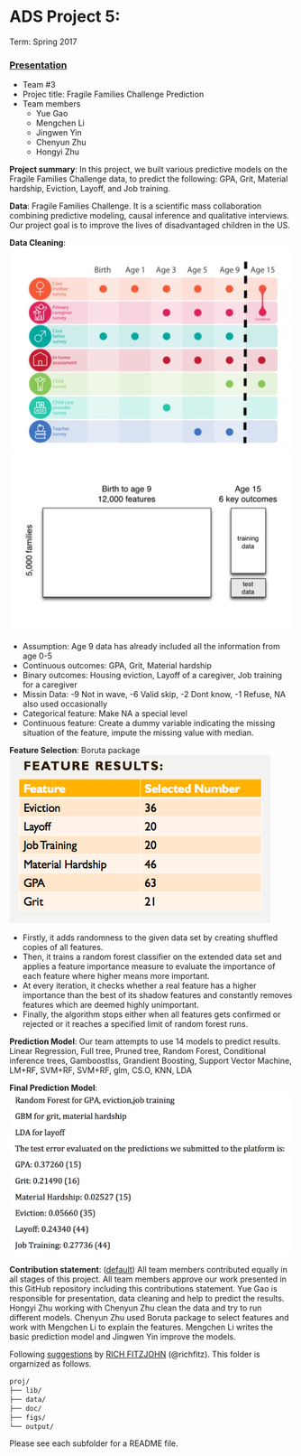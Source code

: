 # ADS Project 5: 

Term: Spring 2017
### [Presentation](https://github.com/TZstatsADS/Spr2017-proj5-grp3/blob/master/doc/presentation.pdf)

+ Team #3
+ Projec title: Fragile Families Challenge Prediction
+ Team members
	+ Yue Gao
	+ Mengchen Li
	+ Jingwen Yin
	+ Chenyun Zhu
	+ Hongyi Zhu
	
	
**Project summary**: In this project, we built various predictive models on the Fragile Families Challenge data, to predict the following: GPA, Grit, Material hardship, Eviction, Layoff, and Job training.


**Data**: Fragile Families Challenge. It is a scientific mass collaboration combining predictive modeling, causal inference and qualitative interviews. Our project goal is to improve the lives of disadvantaged children in the US.


**Data Cleaning**:
![alt tag](https://github.com/TZstatsADS/Spr2017-proj5-grp3/blob/master/figs/140.pic.jpg)
![alt tag](https://github.com/TZstatsADS/Spr2017-proj5-grp3/blob/master/figs/160.pic.jpg)


+ Assumption: Age 9 data has already included all the information from age 0-5
+ Continuous outcomes: GPA, Grit, Material hardship
+ Binary outcomes: Housing eviction, Layoff of a caregiver, Job training for a caregiver 
+ Missin Data: -9 Not in wave, -6 Valid skip, -2 Dont know, -1 Refuse, NA also used occasionally 
+ Categorical feature: Make NA a special level
+ Continuous feature: Create a dummy variable indicating the missing situation of the feature, impute the missing value with median.



**Feature Selection**: Boruta package <br>
![alt tag](https://github.com/TZstatsADS/Spr2017-proj5-grp3/blob/master/figs/feature%20selection.png)


+ Firstly, it adds randomness to the given data set by creating shuffled copies of all features.
+ Then, it trains a random forest classifier on the extended data set and applies a feature importance measure to evaluate the importance of each feature where higher means more important.
+ At every iteration, it checks whether a real feature has a higher importance than the best of its shadow features and constantly removes features which are deemed highly unimportant.
+ Finally, the algorithm stops either when all features gets confirmed or rejected or it reaches a specified limit of random forest runs.



**Prediction Model**:
Our team attempts to use 14 models to predict results.
Linear Regression, Full tree, Pruned tree, Random Forest, Conditional inference trees, Gamboostlss, Grandient Boosting, Support Vector Machine, LM+RF, SVM+RF, SVM+RF, glm, CS.O, KNN, LDA



**Final Prediction Model**:
![alt tag](https://github.com/TZstatsADS/Spr2017-proj5-grp3/blob/master/figs/prediction%20error.png)

	
**Contribution statement**: ([default](doc/a_note_on_contributions.md)) All team members contributed equally in all stages of this project. All team members approve our work presented in this GitHub repository including this contributions statement. Yue Gao is responsible for presentation, data cleaning and help to predict the results. Hongyi Zhu working with Chenyun Zhu clean the data and try to run different models. Chenyun Zhu used Boruta package to select features and work with Mengchen Li to explain the features. Mengchen Li writes the basic prediction model and Jingwen Yin improve the models.

Following [suggestions](http://nicercode.github.io/blog/2013-04-05-projects/) by [RICH FITZJOHN](http://nicercode.github.io/about/#Team) (@richfitz). This folder is orgarnized as follows.

```
proj/
├── lib/
├── data/
├── doc/
├── figs/
└── output/
```

Please see each subfolder for a README file.
